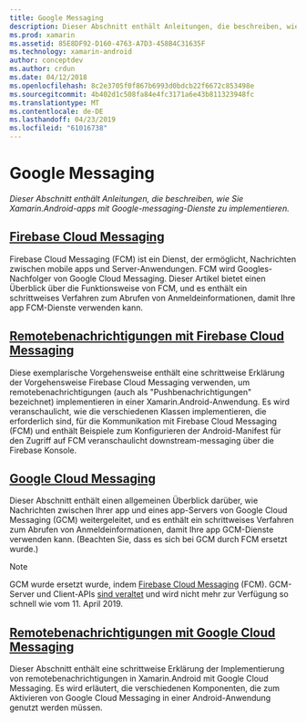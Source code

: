 ```yaml
---
title: Google Messaging
description: Dieser Abschnitt enthält Anleitungen, die beschreiben, wie Sie Xamarin.Android-apps mit Google-messaging-Dienste zu implementieren.
ms.prod: xamarin
ms.assetid: 85E8DF92-D160-4763-A7D3-458B4C31635F
ms.technology: xamarin-android
author: conceptdev
ms.author: crdun
ms.date: 04/12/2018
ms.openlocfilehash: 8c2e3705f0f867b6993d0bdcb22f6672c853498e
ms.sourcegitcommit: 4b402d1c508fa84e4fc3171a6e43b811323948fc
ms.translationtype: MT
ms.contentlocale: de-DE
ms.lasthandoff: 04/23/2019
ms.locfileid: "61016738"
---
```

# <a name="google-messaging"></a>Google Messaging

_Dieser Abschnitt enthält Anleitungen, die beschreiben, wie Sie Xamarin.Android-apps mit Google-messaging-Dienste zu implementieren._

## <a name="firebase-cloud-messagingfirebase-cloud-messagingmd"></a>[Firebase Cloud Messaging](firebase-cloud-messaging.md)

Firebase Cloud Messaging (FCM) ist ein Dienst, der ermöglicht, Nachrichten zwischen mobile apps und Server-Anwendungen. FCM wird Googles-Nachfolger von Google Cloud Messaging. Dieser Artikel bietet einen Überblick über die Funktionsweise von FCM, und es enthält ein schrittweises Verfahren zum Abrufen von Anmeldeinformationen, damit Ihre app FCM-Dienste verwenden kann.

## <a name="remote-notifications-with-firebase-cloud-messagingremote-notifications-with-fcmmd"></a>[Remotebenachrichtigungen mit Firebase Cloud Messaging](remote-notifications-with-fcm.md)

Diese exemplarische Vorgehensweise enthält eine schrittweise Erklärung der Vorgehensweise Firebase Cloud Messaging verwenden, um remotebenachrichtigungen (auch als "Pushbenachrichtigungen" bezeichnet) implementieren in einer Xamarin.Android-Anwendung. Es wird veranschaulicht, wie die verschiedenen Klassen implementieren, die erforderlich sind, für die Kommunikation mit Firebase Cloud Messaging (FCM) und enthält Beispiele zum Konfigurieren der Android-Manifest für den Zugriff auf FCM veranschaulicht downstream-messaging über die Firebase Konsole.

## <a name="google-cloud-messaginggoogle-cloud-messagingmd"></a>[Google Cloud Messaging](google-cloud-messaging.md)

Dieser Abschnitt enthält einen allgemeinen Überblick darüber, wie Nachrichten zwischen Ihrer app und eines app-Servers von Google Cloud Messaging (GCM) weitergeleitet, und es enthält ein schrittweises Verfahren zum Abrufen von Anmeldeinformationen, damit Ihre app GCM-Dienste verwenden kann. (Beachten Sie, dass es sich bei GCM durch FCM ersetzt wurde.)

> [!NOTE]
> GCM wurde ersetzt wurde, indem [Firebase Cloud Messaging](~/android/data-cloud/google-messaging/firebase-cloud-messaging.md) (FCM).
> GCM-Server und Client-APIs [sind veraltet](https://firebase.googleblog.com/2018/04/time-to-upgrade-from-gcm-to-fcm.html) und wird nicht mehr zur Verfügung so schnell wie vom 11. April 2019.

## <a name="remote-notifications-with-google-cloud-messagingremote-notifications-with-gcmmd"></a>[Remotebenachrichtigungen mit Google Cloud Messaging](remote-notifications-with-gcm.md)

Dieser Abschnitt enthält eine schrittweise Erklärung der Implementierung von remotebenachrichtigungen in Xamarin.Android mit Google Cloud Messaging.
Es wird erläutert, die verschiedenen Komponenten, die zum Aktivieren von Google Cloud Messaging in einer Android-Anwendung genutzt werden müssen.


